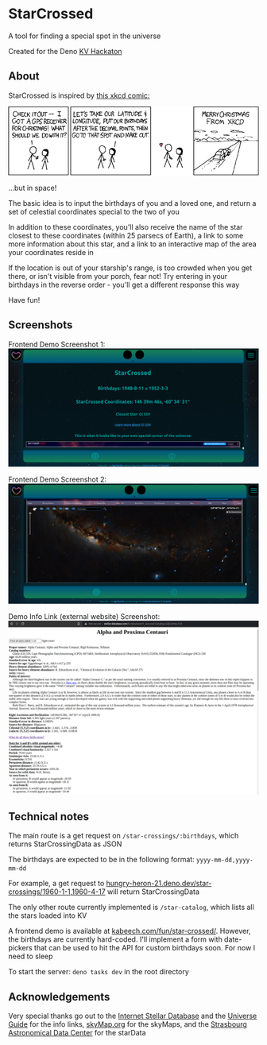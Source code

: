 # StarCrossed
A tool for finding a special spot in the universe

Created for the Deno [KV Hackaton](https://deno.com/blog/deno-kv-hackathon)


## About
StarCrossed is inspired by [this xkcd comic:](https://xkcd.com/201/)

![xkcd Christmas GPS comic](/public/xkcd_christmas_gps.png "Christmas GPS")

...but in space!

The basic idea is to input the birthdays of you and a loved one, and return a set of celestial coordinates special to the two of you

In addition to these coordinates, you'll also receive the name of the star closest to these coordinates (within 25 parsecs of Earth), a link to some more information about this star, and a link to an interactive map of the area your coordinates reside in

If the location is out of your starship's range, is too crowded when you get there, or isn't visible from your porch, fear not! Try entering in your birthdays in the reverse order - you'll get a different response this way

Have fun!

## Screenshots

Frontend Demo Screenshot 1:
![Frontend Demo Screenshot 1](/public/demoFrontendScreenshot1.png "Frontend Demo Screenshot 1")

Frontend Demo Screenshot 2: 
![Frontend Demo Screenshot 2](/public/demoFrontendScreenshot2.png "Frontend Demo Screenshot 1")

Demo Info Link (external website) Screenshot:
![Demo Info Link (external website) Screenshot](/public/demoInfoLink.png "Demo Info Link (external website) Screenshot]")


## Technical notes
The main route is a get request on `/star-crossings/:birthdays`, which returns StarCrossingData as JSON

The birthdays are expected to be in the following format: `yyyy-mm-dd,yyyy-mm-dd`

For example, a get request to [hungry-heron-21.deno.dev/star-crossings/1960-1-1,1960-4-17](https://hungry-heron-21.deno.dev/star-crossings/1960-1-1,1960-4-17) will return StarCrossingData

The only other route currently implemented is `/star-catalog`, which lists all the stars loaded into KV

A frontend demo is available at [kabeech.com/fun/star-crossed/](https://www.kabeech.com/fun/star-crossed/). However, the birthdays are currently hard-coded. I'll implement a form with date-pickers that can be used to hit the API for custom birthdays soon. For now I need to sleep

To start the server: `deno tasks dev` in the root directory


## Acknowledgements

Very special thanks go out to the [Internet Stellar Database](http://www.stellar-database.com/) and the [Universe Guide](https://www.universeguide.com/) for the info links, [skyMap.org](http://www.wikisky.org/?locale=EN) for the skyMaps, and the [Strasbourg Astronomical Data Center](https://cdsarc.cds.unistra.fr/ftp/cats/J/PASP/122/885/) for the starData
